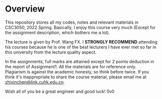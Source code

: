 # Overview

This repository stores all my codes, notes and relevant materials in CSC3050, 2022 Spring. Basically, I enjoy this course very much (Except for the assignment description, which bothers me a lot). 

The lecture is given by Prof. Wang FX. I **STRONGLY RECOMMEND** attending his courses because he is one of the best lecturers I have ever met so far in this university from the lecture quality aspect.

In the assignments, full marks are attained except for 2 points deduction in the report of Assignment1. All the materials are for reference only. Plagiarism is against the academic honesty, so think before twice. If you think it's inappropriate to share the course material, please email me at zhixinchen@link.cuhk.edu.cn.

Wish all of you be a great engineer and good luck! 0v0

